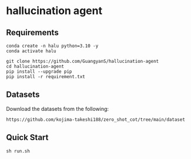 # hallucination agent

## Requirements

```
conda create -n halu python=3.10 -y
conda activate halu

git clone https://github.com/GuangyanS/hallucination-agent
cd hallucination-agent
pip install --upgrade pip 
pip install -r requirement.txt
```

## Datasets

Download the datasets from the following:

```
https://github.com/kojima-takeshi188/zero_shot_cot/tree/main/dataset
```

## Quick Start

```
sh run.sh
```
